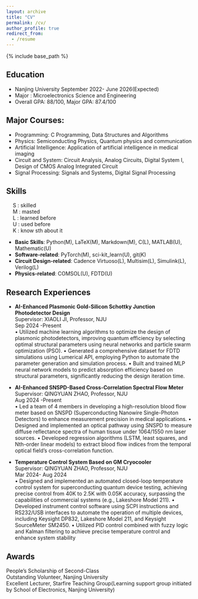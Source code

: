```yaml
---
layout: archive
title: "CV"
permalink: /cv/
author_profile: true
redirect_from:
  - /resume
---
```


{% include base_path %}

## Education

* Nanjing University                                    September 2022- June 2026(Expected)
* Major : Microelectronics Science and Engineering
* Overall GPA: 88/100, Major GPA: 87.4/100

## Major Courses:
 
* Programming: C Programming, Data Structures and Algorithms
* Physics: Semiconducting Physics, Quantum physics and communication
* Artificial Intelligence: Application of artificial intelligence in medical imaging
* Circuit and System: Circuit Analysis, Analog Circuits, Digital System I, Design of CMOS Analog Integrated Circuit
* Signal Processing: Signals and Systems, Digital Signal Processing
 
## Skills

&emsp; S :  skilled<br>
&emsp; M :  masted<br>
&emsp; L :  learned before<br>
&emsp; U :  used before<br>
&emsp; K :  know sth about it<br>
* **Basic Skills**: Python(M), LaTeX(M), Markdown(M), C(L), MATLAB(U), Mathematic(U)  
* **Software-related**: PyTorch(M), sci-kit_learn(U), git(K)  
* **Circuit Design-related**: Cadence Virtuoso(L), Multisim(L), Simulink(L), Verilog(L)  
* **Physics-related**: COMSOL(U), FDTD(U)  


## Research Experiences

* **AI-Enhanced Plasmonic Gold-Silicon Schottky Junction Photodetector Design**<br>
Supervisor: XIAOLI JI, Professor, NJU<br>
Sep 2024 -Present<br>
• Utilized machine learning algorithms to optimize the design of plasmonic photodetectors, improving quantum
efficiency by selecting optimal structural parameters using neural networks and particle swarm optimization
(PSO).
• Generated a comprehensive dataset for FDTD simulations using Lumerical API, employing Python to automate
the parameter generation and simulation process.
• Built and trained MLP neural network models to predict absorption efficiency based on structural parameters,
significantly reducing the design iteration time.

* **AI-Enhanced SNSPD-Based Cross-Correlation Spectral Flow Meter**<br>
Supervisor: QINGYUAN ZHAO, Professor, NJU<br>
Aug 2024 -Present<br>
• Led a team of 4 members in developing a high-resolution blood flow meter based on SNSPD (Superconducting
Nanowire Single-Photon Detectors) to enhance measurement precision in medical applications.
• Designed and implemented an optical pathway using SNSPD to measure diffuse reflectance spectra of human
tissue under 1064/1550 nm laser sources.
• Developed regression algorithms (LSTM, least squares, and Nth-order linear models) to extract blood flow
indices from the temporal optical field’s cross-correlation function.

* **Temperature Control System Based on GM Cryocooler**<br>
Supervisor: QINGYUAN ZHAO, Professor, NJU<br>
Mar 2024- Aug 2024<br>
• Designed and implemented an automated closed-loop temperature control system for superconducting quantum
device testing, achieving precise control from 40K to 2.5K with 0.05K accuracy, surpassing the capabilities of
commercial systems (e.g., Lakeshore Model 211).
• Developed instrument control software using SCPI instructions and RS232/USB interfaces to automate the
operation of multiple devices, including Keysight DP832, Lakeshore Model 211, and Keysight SourceMeter
SM2450.
• Utilized PID control combined with fuzzy logic and Kalman filtering to achieve precise temperature control and
enhance system stability

## Awards

People’s Scholarship of Second-Class<br>
Outstanding Volunteer, Nanjing University<br>
Excellent Lecturer, Starfire Teaching Group(Learning support group initiated by School of Electronics, Nanjing University)
